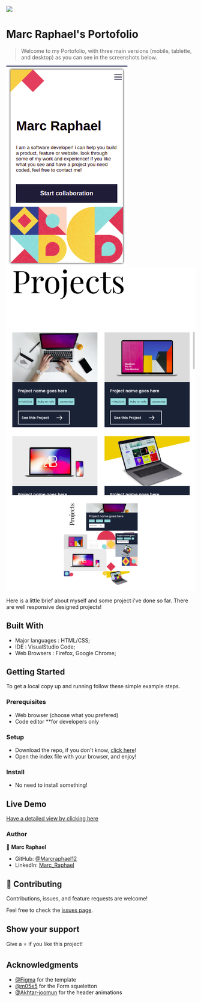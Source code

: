![](https://img.shields.io/badge/Microverse-blueviolet)

# Marc Raphael's Portofolio

>Welcome to my Portofolio, with three main versions (mobile, tablette, and desktop) as you can see in the screenshots below.

![mobile](./images/app-image.png) ![tablette](./images/MyPortofolioTablette.png) ![Desktop](./images/MyPortofolioDesktop.png)

Here is a little brief about myself and some project i've done so far. There are well responsive designed projects!

## Built With

- Major languages : HTML/CSS;
- IDE : VisualStudio Code;
- Web Browsers : Firefox, Google Chrome;


## Getting Started

To get a local copy up and running follow these simple example steps.

### Prerequisites

- Web browser (choose what you prefered)
- Code editor **for developers only

### Setup 

- Download the repo, if you don't know, [click here](https://github.com/Marcraphael12/Marc-Raphael-Portofolio/archive/refs/heads/main.zip)!
- Open the index file with your browser, and enjoy!

### Install

- No need to install something!


## Live Demo

[Have a detailed view by clicking here](https://marcraphael12.github.io/Marc-Raphael-Portofolio/)

### Author
👤 **Marc Raphael**

- GitHub: [@Marcraphael12](https://github.com/Marcraphael12)
- LinkedIn: [Marc_Raphael](www.linkedin.com/in/marc-raphael-326039204)


## 🤝 Contributing

Contributions, issues, and feature requests are welcome!

Feel free to check the [issues page](https://github.com/Marcraphael12/Marc-Raphael-Portofolio/issues).

## Show your support

Give a ⭐️ if you like this project!

## Acknowledgments
- [@Figma](https://www.Figma.com) for the template
- [@m05e5](https://github.com/m05e5) for the Form squeletton
- [@Akhtar-joomun](https://github.com/Akhtar-Joomun) for the header animations
